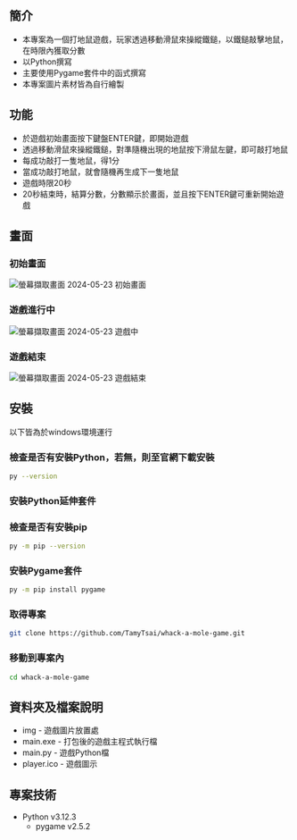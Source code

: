 ## 簡介
- 本專案為一個打地鼠遊戲，玩家透過移動滑鼠來操縱鐵鎚，以鐵鎚敲擊地鼠，在時限內獲取分數
- 以Python撰寫
- 主要使用Pygame套件中的函式撰寫
- 本專案圖片素材皆為自行繪製

## 功能
- 於遊戲初始畫面按下鍵盤ENTER鍵，即開始遊戲
- 透過移動滑鼠來操縱鐵鎚，對準隨機出現的地鼠按下滑鼠左鍵，即可敲打地鼠
- 每成功敲打一隻地鼠，得1分
- 當成功敲打地鼠，就會隨機再生成下一隻地鼠
- 遊戲時限20秒
- 20秒結束時，結算分數，分數顯示於畫面，並且按下ENTER鍵可重新開始遊戲

## 畫面
### 初始畫面
![螢幕擷取畫面 2024-05-23 初始畫面](https://github.com/TamyTsai/whack-a-mole-game/assets/97825677/14535124-3e8b-4283-b704-41daf10063df)

### 遊戲進行中
![螢幕擷取畫面 2024-05-23 遊戲中](https://github.com/TamyTsai/whack-a-mole-game/assets/97825677/b198e4c0-04ef-43ab-9a54-138d97fcba6c)

### 遊戲結束
![螢幕擷取畫面 2024-05-23 遊戲結束](https://github.com/TamyTsai/whack-a-mole-game/assets/97825677/89645165-57b3-4426-be7f-5bcb703c42ab)


## 安裝
以下皆為於windows環境運行

### 檢查是否有安裝Python，若無，則至官網下載安裝
```bash
py --version
```

### 安裝Python延伸套件

### 檢查是否有安裝pip
```bash
py -m pip --version
```

### 安裝Pygame套件
```bash
py -m pip install pygame
```

### 取得專案
```bash
git clone https://github.com/TamyTsai/whack-a-mole-game.git
```
### 移動到專案內
```bash
cd whack-a-mole-game
```

## 資料夾及檔案說明
- img - 遊戲圖片放置處
- main.exe - 打包後的遊戲主程式執行檔
- main.py - 遊戲Python檔
- player.ico - 遊戲圖示

## 專案技術
- Python v3.12.3
  - pygame v2.5.2
